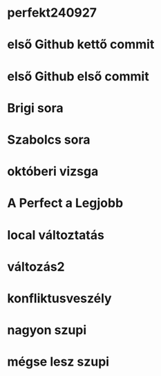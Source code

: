 # perfekt240927

# első Github kettő commit


# első Github első commit

# Brigi sora
# Szabolcs sora
# októberi vizsga 
# A Perfect a Legjobb

# local változtatás

# változás2
# konfliktusveszély

# nagyon szupi
# mégse lesz szupi 


